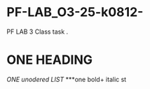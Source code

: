 # PF-LAB_O3-25-k0812-
PF LAB 3 Class task .
# ONE HEADING
*ONE unodered LIST*
***one bold+ italic st
